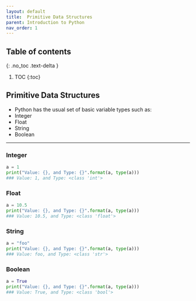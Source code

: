 ```yaml
---
layout: default
title:  Primitive Data Structures
parent: Introduction to Python
nav_order: 1
---
```


## Table of contents
{: .no_toc .text-delta }

1. TOC
{:toc}

## Primitive Data Structures
+ Python has the usual set of basic variable types such as:
 + Integer
 + Float
 + String
 + Boolean
 ---
### Integer
```python
a = 1
print("Value: {}, and Type: {}".format(a, type(a)))
### Value: 1, and Type: <class 'int'>
```

### Float
```python
a = 10.5
print("Value: {}, and Type: {}".format(a, type(a)))
### Value: 10.5, and Type: <class 'float'>
```


### String
```python
a = "foo"
print("Value: {}, and Type: {}".format(a, type(a)))
### Value: foo, and Type: <class 'str'>
```


### Boolean
```python
a = True
print("Value: {}, and Type: {}".format(a, type(a)))
### Value: True, and Type: <class 'bool'>
```